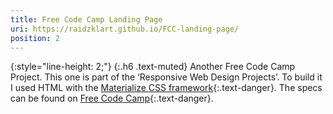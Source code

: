 ```yaml
---
title: Free Code Camp Landing Page
uri: https://raidzklart.github.io/FCC-landing-page/
position: 2
---
```


{:style="line-height: 2;"}
{:.h6 .text-muted}
Another Free Code Camp Project. 
This one is part of the ‘Responsive Web Design Projects’. 
To build it I used HTML with the [Materialize CSS framework](https://materializecss.com/){:.text-danger}. The specs can be found on [Free Code Camp](https://www.freecodecamp.org/learn/responsive-web-design/responsive-web-design-projects/build-a-product-landing-page){:.text-danger}.
